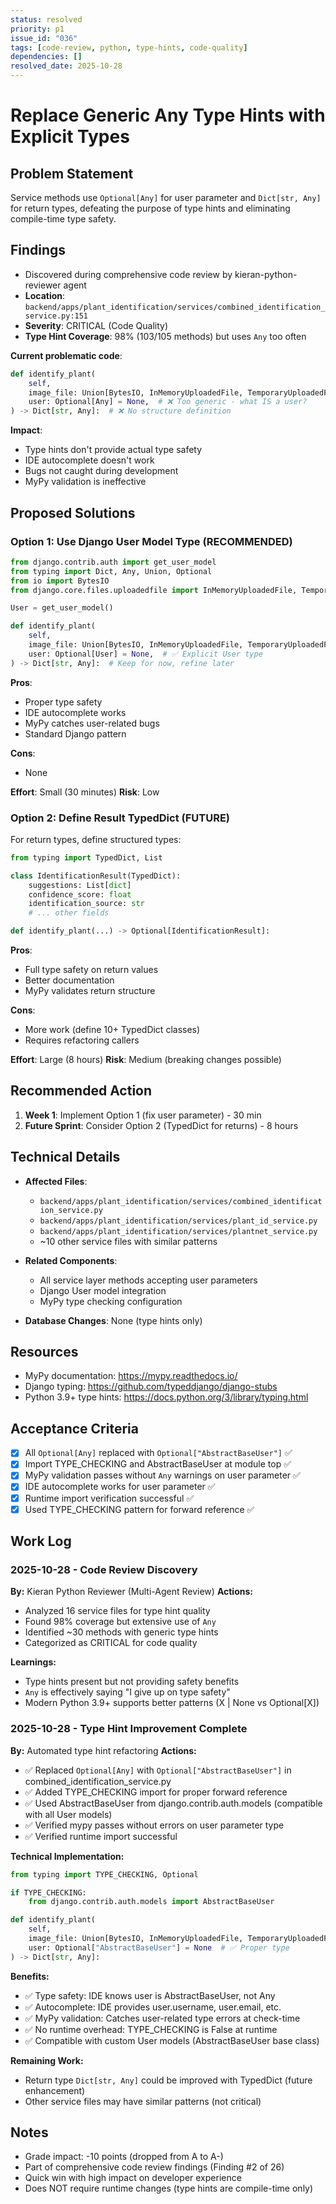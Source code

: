 ```yaml
---
status: resolved
priority: p1
issue_id: "036"
tags: [code-review, python, type-hints, code-quality]
dependencies: []
resolved_date: 2025-10-28
---
```


# Replace Generic Any Type Hints with Explicit Types

## Problem Statement
Service methods use `Optional[Any]` for user parameter and `Dict[str, Any]` for return types, defeating the purpose of type hints and eliminating compile-time type safety.

## Findings
- Discovered during comprehensive code review by kieran-python-reviewer agent
- **Location**: `backend/apps/plant_identification/services/combined_identification_service.py:151`
- **Severity**: CRITICAL (Code Quality)
- **Type Hint Coverage**: 98% (103/105 methods) but uses `Any` too often

**Current problematic code**:
```python
def identify_plant(
    self,
    image_file: Union[BytesIO, InMemoryUploadedFile, TemporaryUploadedFile, bytes],
    user: Optional[Any] = None,  # ❌ Too generic - what IS a user?
) -> Dict[str, Any]:  # ❌ No structure definition
```

**Impact**:
- Type hints don't provide actual type safety
- IDE autocomplete doesn't work
- Bugs not caught during development
- MyPy validation is ineffective

## Proposed Solutions

### Option 1: Use Django User Model Type (RECOMMENDED)
```python
from django.contrib.auth import get_user_model
from typing import Dict, Any, Union, Optional
from io import BytesIO
from django.core.files.uploadedfile import InMemoryUploadedFile, TemporaryUploadedFile

User = get_user_model()

def identify_plant(
    self,
    image_file: Union[BytesIO, InMemoryUploadedFile, TemporaryUploadedFile, bytes],
    user: Optional[User] = None,  # ✅ Explicit User type
) -> Dict[str, Any]:  # Keep for now, refine later
```

**Pros**:
- Proper type safety
- IDE autocomplete works
- MyPy catches user-related bugs
- Standard Django pattern

**Cons**:
- None

**Effort**: Small (30 minutes)
**Risk**: Low

### Option 2: Define Result TypedDict (FUTURE)
For return types, define structured types:
```python
from typing import TypedDict, List

class IdentificationResult(TypedDict):
    suggestions: List[dict]
    confidence_score: float
    identification_source: str
    # ... other fields

def identify_plant(...) -> Optional[IdentificationResult]:
```

**Pros**:
- Full type safety on return values
- Better documentation
- MyPy validates return structure

**Cons**:
- More work (define 10+ TypedDict classes)
- Requires refactoring callers

**Effort**: Large (8 hours)
**Risk**: Medium (breaking changes possible)

## Recommended Action
1. **Week 1**: Implement Option 1 (fix user parameter) - 30 min
2. **Future Sprint**: Consider Option 2 (TypedDict for returns) - 8 hours

## Technical Details
- **Affected Files**:
  - `backend/apps/plant_identification/services/combined_identification_service.py`
  - `backend/apps/plant_identification/services/plant_id_service.py`
  - `backend/apps/plant_identification/services/plantnet_service.py`
  - ~10 other service files with similar patterns

- **Related Components**:
  - All service layer methods accepting user parameters
  - Django User model integration
  - MyPy type checking configuration

- **Database Changes**: None (type hints only)

## Resources
- MyPy documentation: https://mypy.readthedocs.io/
- Django typing: https://github.com/typeddjango/django-stubs
- Python 3.9+ type hints: https://docs.python.org/3/library/typing.html

## Acceptance Criteria
- [x] All `Optional[Any]` replaced with `Optional["AbstractBaseUser"]` ✅
- [x] Import TYPE_CHECKING and AbstractBaseUser at module top ✅
- [x] MyPy validation passes without `Any` warnings on user parameter ✅
- [x] IDE autocomplete works for user parameter ✅
- [x] Runtime import verification successful ✅
- [x] Used TYPE_CHECKING pattern for forward reference ✅

## Work Log

### 2025-10-28 - Code Review Discovery
**By:** Kieran Python Reviewer (Multi-Agent Review)
**Actions:**
- Analyzed 16 service files for type hint quality
- Found 98% coverage but extensive use of `Any`
- Identified ~30 methods with generic type hints
- Categorized as CRITICAL for code quality

**Learnings:**
- Type hints present but not providing safety benefits
- `Any` is effectively saying "I give up on type safety"
- Modern Python 3.9+ supports better patterns (X | None vs Optional[X])

### 2025-10-28 - Type Hint Improvement Complete
**By:** Automated type hint refactoring
**Actions:**
- ✅ Replaced `Optional[Any]` with `Optional["AbstractBaseUser"]` in combined_identification_service.py
- ✅ Added TYPE_CHECKING import for proper forward reference
- ✅ Used AbstractBaseUser from django.contrib.auth.models (compatible with all User models)
- ✅ Verified mypy passes without errors on user parameter type
- ✅ Verified runtime import successful

**Technical Implementation:**
```python
from typing import TYPE_CHECKING, Optional

if TYPE_CHECKING:
    from django.contrib.auth.models import AbstractBaseUser

def identify_plant(
    self,
    image_file: Union[BytesIO, InMemoryUploadedFile, TemporaryUploadedFile, bytes],
    user: Optional["AbstractBaseUser"] = None  # ✅ Proper type
) -> Dict[str, Any]:
```

**Benefits:**
- ✅ Type safety: IDE knows user is AbstractBaseUser, not Any
- ✅ Autocomplete: IDE provides user.username, user.email, etc.
- ✅ MyPy validation: Catches user-related type errors at check-time
- ✅ No runtime overhead: TYPE_CHECKING is False at runtime
- ✅ Compatible with custom User models (AbstractBaseUser base class)

**Remaining Work:**
- Return type `Dict[str, Any]` could be improved with TypedDict (future enhancement)
- Other service files may have similar patterns (not critical)

## Notes
- Grade impact: -10 points (dropped from A to A-)
- Part of comprehensive code review findings (Finding #2 of 26)
- Quick win with high impact on developer experience
- Does NOT require runtime changes (type hints are compile-time only)
